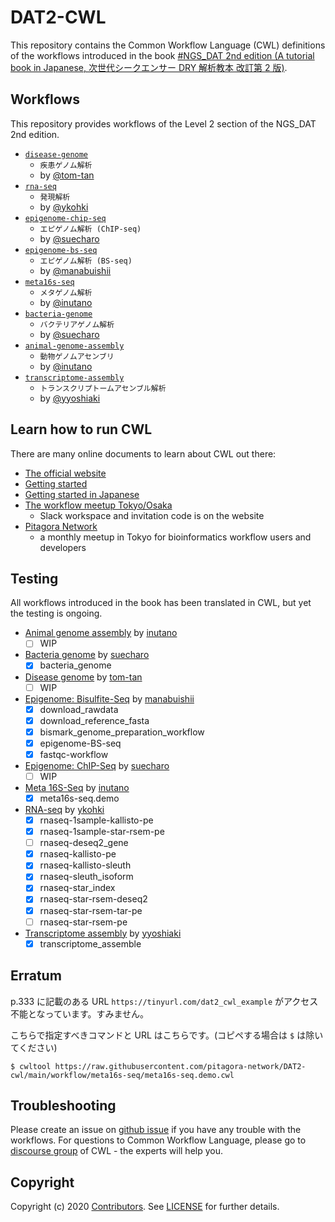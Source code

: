 # DAT2-CWL

This repository contains the Common Workflow Language (CWL) definitions of the workflows introduced in the book [#NGS_DAT 2nd edition (A tutorial book in Japanese, 次世代シークエンサー DRY 解析教本 改訂第 2 版)](https://www.amazon.co.jp/dp/478090983X).

## Workflows

This repository provides workflows of the Level 2 section of the NGS_DAT 2nd edition.

- [`disease-genome`](./workflow/disease-genome)
  - `疾患ゲノム解析`
  - by [@tom-tan](https://github.com/tom-tan)
- [`rna-seq`](./workflow/rna-seq)
  - `発現解析`
  - by [@ykohki](https://github.com/ykohki)
- [`epigenome-chip-seq`](./workflow/epigenome-chip-seq)
  - `エピゲノム解析 (ChIP-seq)`
  - by [@suecharo](https://github.com/suecharo)
- [`epigenome-bs-seq`](./workflow/epigenome-bs-seq)
  - `エピゲノム解析 (BS-seq)`
  - by [@manabuishii](https://github.com/manabuishii)
- [`meta16s-seq`](./workflow/meta16s-seq)
  - `メタゲノム解析`
  - by [@inutano](https://github.com/inutano)
- [`bacteria-genome`](./workflow/bacteria-genome)
  - `バクテリアゲノム解析`
  - by [@suecharo](https://github.com/suecharo)
- [`animal-genome-assembly`](./workflow/animal-genome-assembly)
  - `動物ゲノムアセンブリ`
  - by [@inutano](https://github.com/inutano)
- [`transcriptome-assembly`](./workflow/transcriptome-assembly)
  - `トランスクリプトームアセンブル解析`
  - by [@yyoshiaki](https://github.com/yyoshiaki)

## Learn how to run CWL

There are many online documents to learn about CWL out there:

- [The official website](https://www.commonwl.org/)
- [Getting started](https://www.commonwl.org/user_guide/)
- [Getting started in Japanese](https://github.com/pitagora-galaxy/cwl/wiki/CWL-Start-Guide-JP)
- [The workflow meetup Tokyo/Osaka](https://github.com/manabuishii/workflow-meetup/wiki/20180418)
  - Slack workspace and invitation code is on the website
- [Pitagora Network](https://pitagora-network.org/)
  - a monthly meetup in Tokyo for bioinformatics workflow users and developers

## Testing

All workflows introduced in the book has been translated in CWL, but yet the testing is ongoing.

- [Animal genome assembly](workflow/animal_genome_assembly) by [inutano](https://github.com/inutano)
  - [ ] WIP
- [Bacteria genome](workflow/bacteria_genome) by [suecharo](https://github.com/suecharo)
  - [x] bacteria_genome
- [Disease genome](workflow/disease-genome) by [tom-tan](https://github.com/tom-tan)
  - [ ] WIP
- [Epigenome: Bisulfite-Seq](workflow/epigenome-BS-seq) by [manabuishii](https://github.com/manabuishii)
  - [x] download_rawdata
  - [x] download_reference_fasta
  - [x] bismark_genome_preparation_workflow
  - [x] epigenome-BS-seq
  - [x] fastqc-workflow
- [Epigenome: ChIP-Seq](workflow/epigenome-chip-seq) by [suecharo](https://github.com/suecharo)
  - [ ] WIP
- [Meta 16S-Seq](workflow/meta16s-seq) by [inutano](https://github.com/inutano)
  - [x] meta16s-seq.demo
- [RNA-seq](workflow/RNA-seq) by [ykohki](https://github.com/ykohki)
  - [x] rnaseq-1sample-kallisto-pe
  - [x] rnaseq-1sample-star-rsem-pe
  - [ ] rnaseq-deseq2_gene
  - [x] rnaseq-kallisto-pe
  - [x] rnaseq-kallisto-sleuth
  - [x] rnaseq-sleuth_isoform
  - [x] rnaseq-star_index
  - [x] rnaseq-star-rsem-deseq2
  - [x] rnaseq-star-rsem-tar-pe
  - [ ] rnaseq-star-rsem-pe
- [Transcriptome assembly](workflow/transcriptome_assemble) by [yyoshiaki](https://github.com/yyoshiaki)
  - [x] transcriptome_assemble

## Erratum

p.333 に記載のある URL `https://tinyurl.com/dat2_cwl_example` がアクセス不能となっています。すみません。

こちらで指定すべきコマンドと URL はこちらです。(コピペする場合は `$` は除いてください)

```
$ cwltool https://raw.githubusercontent.com/pitagora-network/DAT2-cwl/main/workflow/meta16s-seq/meta16s-seq.demo.cwl
```

## Troubleshooting

Please create an issue on [github issue](https://github.com/pitagora-network/DAT2-cwl/issues) if you have any trouble with the workflows.
For questions to Common Workflow Language, please go to [discourse group](https://cwl.discourse.group/) of CWL - the experts will help you.

## Copyright

Copyright (c) 2020 [Contributors](https://github.com/pitagora-network/DAT2-cwl/graphs/contributors).
See [LICENSE](./LICENSE) for further details.
